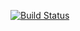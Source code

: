 [![Build Status](https://travis-ci.org/hwanggit/CSE110-Lab5.svg?branch=master)](https://travis-ci.org/hwanggit/CSE110-Lab5)
